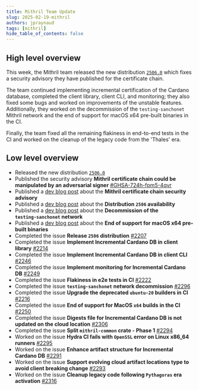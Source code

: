 ```yaml
---
title: Mithril Team Update
slug: 2025-02-19-mithril
authors: jpraynaud
tags: [mithril]
hide_table_of_contents: false
---
```


## High level overview

This week, the Mithril team released the new distribution [`2506.0`](https://github.com/input-output-hk/mithril/releases/tag/2506.0) which fixes a security advisory they have published for the certificate chain.

The team continued implementing incremental certification of the Cardano database, completed the client library, client CLI, and monitoring; they also fixed some bugs and worked on improvements of the unstable features. Additionally, they worked on the decommission of the `testing-sanchonet` Mithril network and the end of support for macOS x64 pre-built binaries in the CI.

Finally, the team fixed all the remaining flakiness in end-to-end tests in the CI and worked on the cleanup of the legacy code from the 'Thales' era.

## Low level overview

- Released the new distribution [`2506.0`](https://github.com/input-output-hk/mithril/releases/tag/2506.0)
- Published the security advisory **Mithril certificate chain could be manipulated by an adversarial signer** [#GHSA-724h-fpm5-4qvr](https://github.com/input-output-hk/mithril/security/advisories/GHSA-724h-fpm5-4qvr)
- Published a [dev blog post](https://mithril.network/doc/dev-blog/2025/02/14/client-security-advisory) about the **Mithril certificate chain security advisory**
- Published a [dev blog post](https://mithril.network/doc/dev-blog/2025/02/14/distribution-2506) about the **Distribution `2506` availability**
- Published a [dev blog post](https://mithril.network/doc/dev-blog/2025/02/18/testing-sanchonet-decommission) about the **Decommission of the `testing‑sanchonet` network**
- Published a [dev blog post](https://mithril.network/doc/dev-blog/2025/02/18/end-of-support-macos-x64) about the **End of support for macOS x64 pre-built binaries**
- Completed the issue **Release `2506` distribution** [#2207](https://github.com/input-output-hk/mithril/issues/2207)
- Completed the issue **Implement Incremental Cardano DB in client library** [#2214](https://github.com/input-output-hk/mithril/issues/2214)
- Completed the issue **Implement Incremental Cardano DB in client CLI** [#2246](https://github.com/input-output-hk/mithril/issues/2246)
- Completed the issue **Implement monitoring for Incremental Cardano DB** [#2249](https://github.com/input-output-hk/mithril/issues/2249)
- Completed the issue **Flakiness in e2e tests in CI** [#2222](https://github.com/input-output-hk/mithril/issues/2222)
- Completed the issue **`testing-sanchonet` network decommission** [#2296](https://github.com/input-output-hk/mithril/issues/2296)
- Completed the issue **Upgrade the deprecated `ubuntu-20` builders in CI** [#2216](https://github.com/input-output-hk/mithril/issues/2216)
- Completed the issue **End of support for MacOS `x64` builds in the CI** [#2250](https://github.com/input-output-hk/mithril/issues/2250)
- Completed the issue **Digests file for Incremental Cardano DB is not updated on the cloud location** [#2306](https://github.com/input-output-hk/mithril/issues/2306)
- Completed the issue **Split `mithril-common` crate - Phase 1** [#2294](https://github.com/input-output-hk/mithril/issues/2294)
- Worked on the issue **Hydra CI fails with `OpenSSL` error on Linux x86_64 runners** [#2295](https://github.com/input-output-hk/mithril/issues/2295)
- Worked on the issue **Enhance artifact structure for Incremental Cardano DB** [#2291](https://github.com/input-output-hk/mithril/issues/2291)
- Worked on the issue **Support evolving cloud artifact locations type to avoid client breaking change** [#2293](https://github.com/input-output-hk/mithril/issues/2293)
- Worked on the issue **Cleanup legacy code following `Pythagoras` era activation** [#2316](https://github.com/input-output-hk/mithril/issues/2316)
